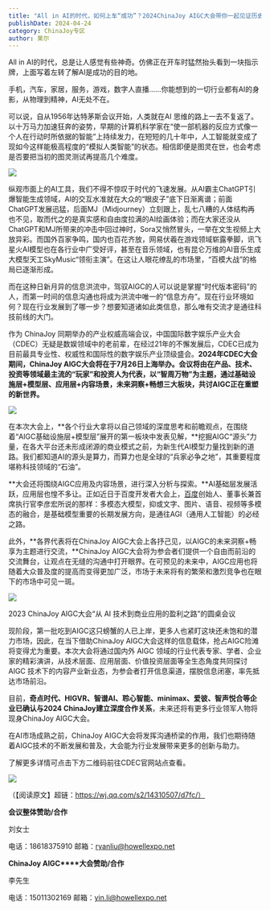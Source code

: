```yaml
---
title: "All in AI的时代，如何上车“成功”？2024ChinaJoy AIGC大会带你一起见证历史！"
publishDate: 2024-04-24
category: ChinaJoy专区
author: 莱尔
---
```


All in AI的时代，总是让人感觉有些神奇。仿佛正在开车时猛然抬头看到一块指示牌，上面写着左转了解AI是成功的目的地。

手机，汽车，家居，服务，游戏，数字人直播……你能想到的一切行业都有AI的身影，从物理到精神，AI无处不在。

可以说，自从1956年达特茅斯会议开始，人类就在AI 思维的路上一去不复返了。以十万马力加速狂奔的姿势，早期的计算机科学家在“使一部机器的反应方式像一个人在行动时所依据的智能”上持续发力，在短短的几十年中，人工智能就变成了现如今这样能极高程度的“模拟人类智能”的状态。相信即便是图灵在世，也会考虑是否要把当初的图灵测试再提高几个难度。

![](https://ec-net-1251389766.cos.ap-shanghai.myqcloud.com/wp-content/uploads/2024/04/20240424094449658.jpg)

纵观市面上的AI工具，我们不得不惊叹于时代的飞速发展。从AI霸主ChatGPT引爆智能生成领域，AI的交互水准就在大众的“眼皮子”底下日渐离谱；前面ChatGPT发展迅猛，后面MJ（Midjourney）立刻跟上，乱七八糟的人体结构再也不见，取而代之的是真实感和自由度拉满的AI绘画体验；而在大家还没从ChatGPT和MJ所带来的冲击中回过神时，Sora又悄然冒头，一举在文生视频上大放异彩。而国外百家争鸣，国内也百花齐放，网易伏羲在游戏领域崭露拳脚，讯飞星火AI模型也在各行业中广受好评，甚至在音乐领域，也有昆仑万维的AI音乐生成大模型天工SkyMusic“领衔主演”。在这让人眼花缭乱的市场里，“百模大战”的格局已逐渐形成。

而在这种日新月异的信息洪流中，驾驭AIGC的人可以说是掌握“时代版本密码”的人，而第一时间的信息沟通也将成为洪流中唯一的“信息方舟”。现在行业环境如何？现在行业发展到了哪一步？想要知道诸如此类信息，那么唯有交流才是通往科技前线的大门。

作为 ChinaJoy 同期举办的产业权威高端会议，中国国际数字娱乐产业大会（CDEC）无疑是数娱领域中的老前辈，在经过21年的不懈发展后，CDEC已成为目前最具专业性、权威性和国际性的数字娱乐产业顶级盛会。**2024年CDEC大会期间，ChinaJoy AIGC大会将在于7月26日上海举办。会议将由在产品、技术、投资等领域最主流的“玩家”和投资人为代表，以“智周万物”为主题，通过基础设施层+模型层、应用层+内容场景，未来洞察+畅想三大板块，共讨AIGC正在重塑的新世界。**

![](https://ec-net-1251389766.cos.ap-shanghai.myqcloud.com/wp-content/uploads/2024/04/20240424094541839.jpg)

在本次大会上，**各个行业大拿将以自己领域的深度思考和前瞻观点，在围绕着“AIGC基础设施层+模型层”展开的第一板块中发表见解，**挖掘AIGC“源头”力量，在各大平台还未形成闭源的商业模式之前，为新生代AI模型力量找到新的道路。我们都知道AI的源头是算力，而算力也是全球的“兵家必争之地”，其重要程度堪称科技领域的“石油”。

**大会还将围绕AIGC应用及内容场景，进行深入分析与探索。**AI基础层发展活跃，应用层也惶不多让。正如近日于百度开发者大会上，[百度](http://quote.eastmoney.com/unify/r/105.BIDU)创始人、董事长兼首席执行官李彦宏所说的那样：多模态大模型，抑或文字、图片、语音、视频等多模态的融合，是基础模型重要的长期发展方向，是通往AGI（通用人工智能）的必经之路。

此外，**各界代表将在ChinaJoy AIGC大会上各抒己见，以AIGC的未来洞察+畅享为主题进行交流，**ChinaJoy AIGC大会将为参会者们提供一个自由而前沿的交流舞台，让观点在无缝的沟通中打开眼界。在可预见的未来中，AIGC应用也将随着大众普及度的提高而变得更加广泛，市场于未来将有的繁荣和激烈竞争也在眼下的市场中可见一斑。

![](https://ec-net-1251389766.cos.ap-shanghai.myqcloud.com/wp-content/uploads/2024/04/20240424094459889-1024x576.jpg)

2023 ChinaJoy AIGC大会“从 AI 技术到商业应用的盈利之路”的圆桌会议

现阶段，第一批吃到AIGC这只螃蟹的人已上岸，更多人也紧盯这块还未饱和的潜力市场，因此，在当下借助ChinaJoy AIGC大会这样的信息载体，抢占AIGC险滩将变得尤为重要。本次大会将通过国内外 AIGC 领域的行业代表专家、学者、企业家的精彩演讲，从技术层面、应用层面、价值投资层面等全生态角度共同探讨 AIGC 技术下的内容产业新业态，为参会者打开信息渠道，摆脱信息闭塞，率先抵达市场前沿。

目前，**奇点时代、HIGVR、智谱AI、聆心智能、minimax、爱彼、智声悦合等企业已确认与2024 ChinaJoy建立深度合作关系**，未来还将有更多行业领军人物将现身ChinaJoy AIGC大会。

在AI市场成熟之前，ChinaJoy AIGC大会将发挥沟通桥梁的作用，我们也期待随着AIGC技术的不断发展和普及，大会能为行业发展带来更多的创新与助力。

了解更多详情可点击下方二维码前往CDEC官网站点查看。

![](https://ec-net-1251389766.cos.ap-shanghai.myqcloud.com/wp-content/uploads/2024/04/20240424094507817.jpg)

（【阅读原文】超链：https://wj.qq.com/s2/14310507/d7fc/）

**会议整体赞助/合作**

刘女士

电话：18618375910 邮箱：ryanliu@howellexpo.net

**ChinaJoy AIGC****大会赞助/合作**

李先生

电话：15011302169 邮箱：[yin.li@howellexpo.net](mailto:yin.li@howellexpo.net)

